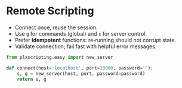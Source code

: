 # Remote Scripting

- Connect once, reuse the session.
- Use `g` for commands (global) and `s` for server control.
- Prefer **idempotent** functions: re‑running should not corrupt state.
- Validate connection; fail fast with helpful error messages.

```python
from plxscripting.easy import new_server

def connect(host='localhost', port=10000, password=''):
    s, g = new_server(host, port, password=password)
    return s, g
```
